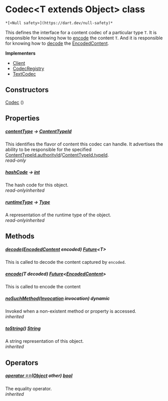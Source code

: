 


# Codec&lt;T extends Object> class






    *[<Null safety>](https://dart.dev/null-safety)*



<p>This defines the interface for a content codec of a particular type <code>T</code>.
It is responsible for knowing how to <a href="./Codec/encode.md">encode</a> the content <code>T</code>.
And it is responsible for knowing how to <a href="./Codec/decode.md">decode</a> the <a href="https://pub.dev/documentation/xmtp_proto/0.0.1-development/xmtp_proto/EncodedContent-class.html">EncodedContent</a>.</p>






**Implementers**

- [Client](./Client-class.md)
- [CodecRegistry](./CodecRegistry-class.md)
- [TextCodec](./TextCodec-class.md)





## Constructors

[Codec](./Codec/Codec.md) ()

   


## Properties

##### [contentType](./Codec/contentType.md) &#8594; [ContentTypeId](https://pub.dev/documentation/xmtp_proto/0.0.1-development/xmtp_proto/ContentTypeId-class.html)



This identifies the flavor of content this codec can handle.
It advertises the ability to be responsible for the specified
<a href="https://pub.dev/documentation/xmtp_proto/0.0.1-development/xmtp_proto/ContentTypeId/authorityId.html">ContentTypeId.authorityId</a>/<a href="https://pub.dev/documentation/xmtp_proto/0.0.1-development/xmtp_proto/ContentTypeId/typeId.html">ContentTypeId.typeId</a>.  
_<span class="feature">read-only</span>_



##### [hashCode](https://api.flutter.dev/flutter/dart-core/Object/hashCode.html) &#8594; [int](https://api.flutter.dev/flutter/dart-core/int-class.html)



The hash code for this object.  
_<span class="feature">read-only</span><span class="feature">inherited</span>_



##### [runtimeType](https://api.flutter.dev/flutter/dart-core/Object/runtimeType.html) &#8594; [Type](https://api.flutter.dev/flutter/dart-core/Type-class.html)



A representation of the runtime type of the object.  
_<span class="feature">read-only</span><span class="feature">inherited</span>_





## Methods

##### [decode](./Codec/decode.md)([EncodedContent](https://pub.dev/documentation/xmtp_proto/0.0.1-development/xmtp_proto/EncodedContent-class.html) encoded) [Future](https://api.flutter.dev/flutter/dart-async/Future-class.html)&lt;T>



This is called to decode the content captured by <code>encoded</code>.  




##### [encode](./Codec/encode.md)(T decoded) [Future](https://api.flutter.dev/flutter/dart-async/Future-class.html)&lt;[EncodedContent](https://pub.dev/documentation/xmtp_proto/0.0.1-development/xmtp_proto/EncodedContent-class.html)>



This is called to encode the content  




##### [noSuchMethod](https://api.flutter.dev/flutter/dart-core/Object/noSuchMethod.html)([Invocation](https://api.flutter.dev/flutter/dart-core/Invocation-class.html) invocation) dynamic



Invoked when a non-existent method or property is accessed.  
_<span class="feature">inherited</span>_



##### [toString](https://api.flutter.dev/flutter/dart-core/Object/toString.html)() [String](https://api.flutter.dev/flutter/dart-core/String-class.html)



A string representation of this object.  
_<span class="feature">inherited</span>_





## Operators

##### [operator ==](https://api.flutter.dev/flutter/dart-core/Object/operator_equals.html)([Object](https://api.flutter.dev/flutter/dart-core/Object-class.html) other) [bool](https://api.flutter.dev/flutter/dart-core/bool-class.html)



The equality operator.  
_<span class="feature">inherited</span>_















